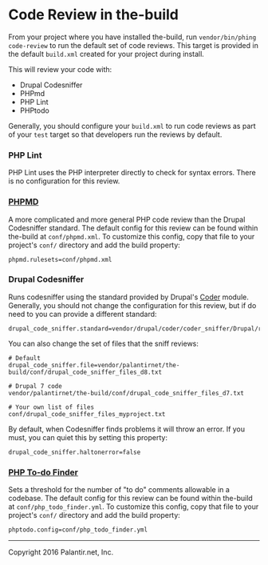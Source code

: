 # Code Review in the-build

From your project where you have installed the-build, run `vendor/bin/phing code-review` to run the default set of code reviews. This target is provided in the default `build.xml` created for your project during install.

This will review your code with:

* Drupal Codesniffer
* PHPmd
* PHP Lint
* PHPtodo

Generally, you should configure your `build.xml` to run code reviews as part of your `test` target so that developers run the reviews by default.

### PHP Lint

PHP Lint uses the PHP interpreter directly to check for syntax errors. There is no configuration for this review.

### [PHPMD](https://phpmd.org/)

A more complicated and more general PHP code review than the Drupal Codesniffer standard. The default config for this review can be found within the-build at `conf/phpmd.xml`. To customize this config, copy that file to your project's `conf/` directory and add the build property:

```
phpmd.rulesets=conf/phpmd.xml
```

### Drupal Codesniffer

Runs codesniffer using the standard provided by Drupal's [Coder](https://www.drupal.org/project/coder) module. Generally, you should not change the configuration for this review, but if do need to you can provide a different standard:

```
drupal_code_sniffer.standard=vendor/drupal/coder/coder_sniffer/Drupal/ruleset.xml
```

You can also change the set of files that the sniff reviews:

```
# Default
drupal_code_sniffer.file=vendor/palantirnet/the-build/conf/drupal_code_sniffer_files_d8.txt

# Drupal 7 code
vendor/palantirnet/the-build/conf/drupal_code_sniffer_files_d7.txt

# Your own list of files
conf/drupal_code_sniffer_files_myproject.txt
```

By default, when Codesniffer finds problems it will throw an error. If you must, you can quiet this by setting this property:

```
drupal_code_sniffer.haltonerror=false
```

### [PHP To-do Finder](https://github.com/nilportugues/php-todo-finder)

Sets a threshold for the number of "to do" comments allowable in a codebase. The default config for this review can be found within the-build at `conf/php_todo_finder.yml`. To customize this config, copy that file to your project's `conf/` directory and add the build property:

```
phptodo.config=conf/php_todo_finder.yml
```

----
Copyright 2016 Palantir.net, Inc.
